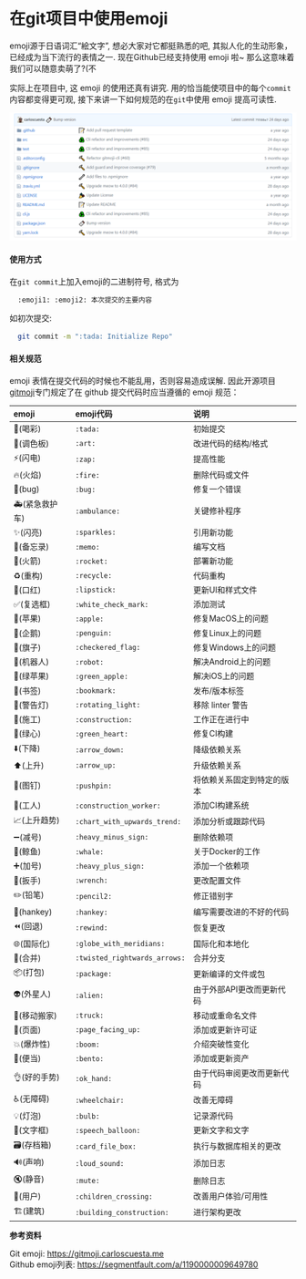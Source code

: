 # 在git项目中使用emoji

emoji源于日语词汇“絵文字”, 想必大家对它都挺熟悉的吧, 其拟人化的生动形象，已经成为当下流行的表情之一. 现在Github已经支持使用 emoji 啦~ 那么这意味着我们可以随意卖萌了?(不

实际上在项目中, 这 emoji 的使用还真有讲究. 用的恰当能使项目中的每个`commit`内容都变得更可观, 接下来讲一下如何规范的在`git`中使用 emoji 提高可读性.

![项目中使用](./img-1.png)
<!-- more -->

#### 使用方式
在`git commit`上加入emoji的二进制符号, 格式为
``` bash
  :emoji1: :emoji2: 本次提交的主要内容
```

如初次提交: 
``` bash
  git commit -m ":tada: Initialize Repo"
```

#### 相关规范
emoji 表情在提交代码的时候也不能乱用，否则容易造成误解. 因此开源项目[gitmoji](https://gitmoji.carloscuesta.me/)专门规定了在 github 提交代码时应当遵循的 emoji 规范：

emoji                              | emoji代码                      | 说明
:-----------                       | :-----------                   | :-----------
:tada:(喝彩)                       | `:tada:`                       | 初始提交
:art:(调色板)                      | `:art:`                        | 改进代码的结构/格式
:zap:(闪电)                        | `:zap:`                        | 提高性能
:fire:(火焰)                       | `:fire:`                       | 删除代码或文件
:bug:(bug)                         | `:bug:`                        | 修复一个错误
:ambulance:(紧急救护车)             | `:ambulance:`                  | 关键修补程序
:sparkles:(闪亮)                   | `:sparkles:`                   | 引用新功能
:memo:(备忘录)                     | `:memo:`                       | 编写文档
:rocket:(火箭)                     | `:rocket:`                     | 部署新功能
:recycle:(重构)                    | `:recycle:`                    | 代码重构
:lipstick:(口红)                   | `:lipstick:`                   | 更新UI和样式文件
:white_check_mark:(复选框)         | `:white_check_mark:`           | 添加测试
:apple:(苹果)                      | `:apple:`                      | 修复MacOS上的问题
:penguin:(企鹅)                    | `:penguin:`                    | 修复Linux上的问题
:checkered_flag:(旗子)             | `:checkered_flag:`             | 修复Windows上的问题
:robot:(机器人)                    | `:robot:`                      | 解决Android上的问题
:green_apple:(绿苹果)              | `:green_apple:`                | 解决iOS上的问题
:bookmark:(书签)                   | `:bookmark:`                   | 发布/版本标签
:rotating_light:(警告灯)           | `:rotating_light:`             | 移除 linter 警告
:construction:(施工)               | `:construction:`               | 工作正在进行中
:green_heart:(绿心)                | `:green_heart:`                | 修复CI构建
:arrow_down:(下降)                 | `:arrow_down:`                 | 降级依赖关系
:arrow_up:(上升)                   | `:arrow_up:`                   | 升级依赖关系
:pushpin:(图钉)                    | `:pushpin:`                    | 将依赖关系固定到特定的版本
:construction_worker:(工人)        | `:construction_worker:`        | 添加CI构建系统
:chart_with_upwards_trend:(上升趋势)   | `:chart_with_upwards_trend:`   | 添加分析或跟踪代码
:heavy_minus_sign:(减号)           | `:heavy_minus_sign:`           | 删除依赖项
:whale:(鲸鱼)                      | `:whale:`                      | 关于Docker的工作
:heavy_plus_sign:(加号)            | `:heavy_plus_sign:`            | 添加一个依赖项
:wrench:(扳手)                     | `:wrench:`                     | 更改配置文件
:pencil2:(铅笔)                    | `:pencil2:`                    | 修正错别字
:hankey:(hankey)                   | `:hankey:`                     | 编写需要改进的不好的代码
:rewind:(回退)                     | `:rewind:`                     | 恢复更改
:globe_with_meridians:(国际化)     | `:globe_with_meridians:`       | 国际化和本地化
:twisted_rightwards_arrows:(合并)  | `:twisted_rightwards_arrows:`  | 合并分支
:package:(打包)                    | `:package:`                    | 更新编译的文件或包
:alien:(外星人)                    | `:alien:`                      | 由于外部API更改而更新代码
:truck:(移动搬家)                  | `:truck:`                      | 移动或重命名文件
:page_facing_up:(页面)             | `:page_facing_up:`             | 添加或更新许可证
:boom:(爆炸性)                     | `:boom:`                       | 介绍突破性变化
:bento:(便当)                      | `:bento:`                      | 添加或更新资产
:ok_hand:(好的手势)                | `:ok_hand:`                    | 由于代码审阅更改而更新代码
:wheelchair:(无障碍)               | `:wheelchair:`                 | 改善无障碍
:bulb:(灯泡)                       | `:bulb:`                       | 记录源代码
:speech_balloon:(文字框)           | `:speech_balloon:`             | 更新文字和文字
:card_file_box:(存档箱)            | `:card_file_box:`              | 执行与数据库相关的更改
:loud_sound:(声响)                 | `:loud_sound:`                 | 添加日志
:mute:(静音)                       | `:mute:`                       | 删除日志
:children_crossing:(用户)          | `:children_crossing:`          | 改善用户体验/可用性
:building_construction:(建筑)      | `:building_construction:`      | 进行架构更改

**参考资料**

Git emoji: https://gitmoji.carloscuesta.me  
Github emoji列表: https://segmentfault.com/a/1190000009649780
